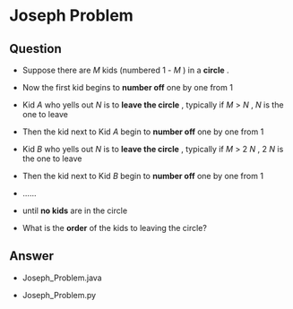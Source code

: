 # Joseph Problem

## Question

- Suppose there are  _M_  kids (numbered 1 - _M_ ) in a  **circle** .

- Now the first kid begins to  **number off**  one by one from 1

- Kid _A_  who yells out  _N_  is to  **leave the circle** , typically if  _M_ > _N_ ,  _N_  is the one to leave

- Then the kid next to Kid _A_  begin to  **number off**  one by one from 1

- Kid _B_  who yells out  _N_  is to  **leave the circle** , typically if  _M_ > 2 _N_ , 2 _N_  is the one to leave

- Then the kid next to Kid _B_  begin to  **number off**  one by one from 1

- ......

- until  **no kids**  are in the circle

- What is the  **order** of the kids to leaving the circle?


## Answer

- Joseph_Problem.java

- Joseph_Problem.py
